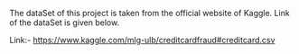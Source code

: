 The dataSet of this project is taken from the official website of Kaggle. 
Link of the dataSet is given below.

Link:- https://www.kaggle.com/mlg-ulb/creditcardfraud#creditcard.csv
